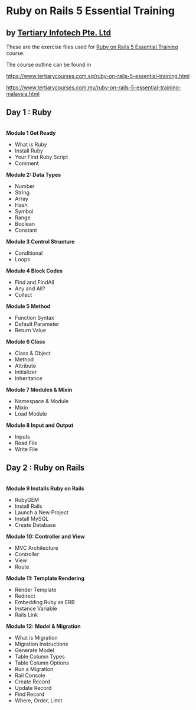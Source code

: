 # Ruby on Rails 5 Essential Training
## by [Tertiary Infotech Pte. Ltd](https://www.tertiarycourses.com.sg/)

These are the exercise files used for [Ruby on Rails 5 Essential Training](https://www.tertiarycourses.com.sg/ruby-on-rails-5-essential-training.html) course. 

The course outline can be found in 

https://www.tertiarycourses.com.sg/ruby-on-rails-5-essential-training.html

https://www.tertiarycourses.com.my/ruby-on-rails-5-essential-training-malaysia.html

<h2>Day 1 : Ruby</h2>
<p><br /><strong>Module 1 Get Ready</strong></p>
<ul>
<li>What is Ruby</li>
<li>Install Ruby</li>
<li>Your First Ruby Script</li>
<li>Comment</li>
</ul>
<p><strong>Module 2: Data Types</strong></p>
<ul>
<li>Number&nbsp;</li>
<li>String&nbsp;</li>
<li>Array</li>
<li>Hash</li>
<li>Symbol</li>
<li>Range</li>
<li>Boolean</li>
<li>Constant</li>
</ul>
<p><strong>Module 3 Control Structure</strong> </p>
<ul>
<li>Conditional</li>
<li>Loops</li>
</ul>
<p><strong>Module 4 Block Codes</strong> </p>
<ul>
<li>Find and FindAll</li>
<li>Any and All?</li>
<li>Collect</li>
</ul>
<p><strong>Module 5 Method</strong> </p>
<ul>
<li>Function Syntax</li>
<li>Default Parameter</li>
<li>Return Value</li>
</ul>
<p><strong>Module 6 Class</strong> </p>
<ul>
<li>Class &amp; Object</li>
<li>Method</li>
<li>Attribute</li>
<li>Initializer</li>
<li>Inheritance</li>
</ul>
<p><strong>Module 7 Modules &amp; Mixin</strong></p>
<ul>
<li>Namespace &amp; Module</li>
<li>Mixin</li>
<li>Load Module</li>
</ul>
<p><strong>Module 8 Input and Output</strong></p>
<ul>
<li>Inputs</li>
<li>Read File</li>
<li>Write File</li>
</ul>
<h2>Day 2 : Ruby on Rails</h2>
<p><br /><strong>Module 9 Installs Ruby on Rails</strong> </p>
<ul>
<li>RubyGEM</li>
<li>Install Rails</li>
<li>Launch a New Project</li>
<li>Install MySQL</li>
<li>Create Database</li>
</ul>
<p><strong>Module 10: Controller and View</strong></p>
<ul>
<li>MVC Architecture</li>
<li>Controller</li>
<li>View</li>
<li>Route</li>
</ul>
<p><strong>Module 11: Template Rendering</strong></p>
<ul>
<li>Render Template</li>
<li>Redirect</li>
<li>Embedding Ruby as ERB</li>
<li>Instance Variable</li>
<li>Rails Link</li>
</ul>
<p><strong>Module 12: Model &amp; Migration</strong></p>
<ul>
<li>What is Migration</li>
<li>Migration Instructions</li>
<li>Generate Model</li>
<li>Table Column Types</li>
<li>Table Column Options</li>
<li>Run a Migration</li>
<li>Rail Console</li>
<li>Create Record</li>
<li>Update Record</li>
<li>Find Record</li>
<li>Where, Order, Limit</li>
</ul>
